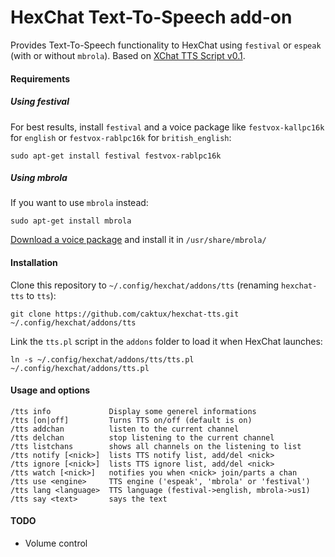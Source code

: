 HexChat Text-To-Speech add-on
=============================

Provides Text-To-Speech functionality to HexChat using ­­­­`festival` or `espeak` (with or without `mbrola`). Based on [XChat TTS Script v0.1](http://xchatttsscript.sourceforge.net/).

#### Requirements

##### Using festival
For best results, install `festival` and a voice package like `festvox-kallpc16k` for `english` or `festvox-rablpc16k` for `british_english`:
```
sudo apt-get install festival festvox-rablpc16k
```

##### Using mbrola
If you want to use `mbrola` instead:
```
sudo apt-get install mbrola
```
[Download a voice package](http://www.tcts.fpms.ac.be/synthesis/mbrola/mbrcopybin.html) and install it in `/usr/share/mbrola/`

#### Installation
Clone this repository to `~/.config/hexchat/addons/tts` (renaming `hexchat-tts` to `tts`):
```
git clone https://github.com/caktux/hexchat-tts.git ~/.config/hexchat/addons/tts
```

Link the `tts.pl` script in the `addons` folder to load it when HexChat launches:
```
ln -s ~/.config/hexchat/addons/tts/tts.pl ~/.config/hexchat/addons/tts.pl
```

#### Usage and options
```
/tts info             Display some generel informations
/tts [on|off]         Turns TTS on/off (default is on)
/tts addchan          listen to the current channel
/tts delchan          stop listening to the current channel
/tts listchans        shows all channels on the listening to list
/tts notify [<nick>]  lists TTS notify list, add/del <nick>
/tts ignore [<nick>]  lists TTS ignore list, add/del <nick>
/tts watch [<nick>]   notifies you when <nick> join/parts a chan
/tts use <engine>     TTS engine ('espeak', 'mbrola' or 'festival')
/tts lang <language>  TTS language (festival->english, mbrola->us1)
/tts say <text>       says the text
```

#### TODO
- Volume control
